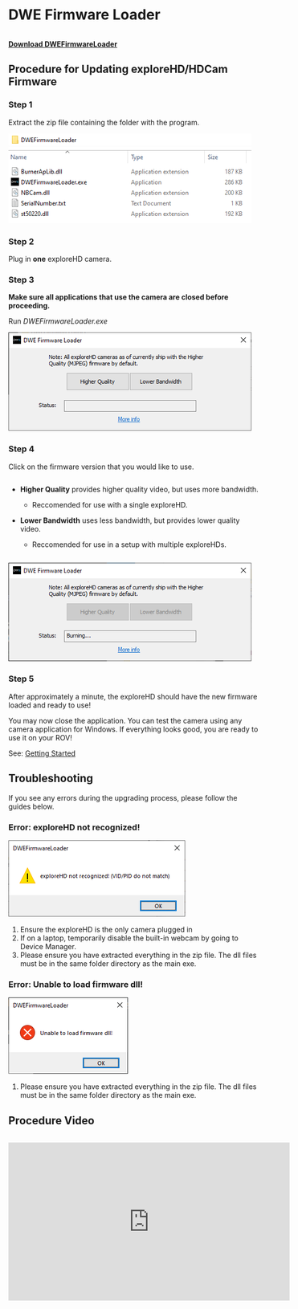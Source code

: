 # DWE Firmware Loader

```{important} This application is a fully customized firmware loading application. Although it provides similar functionality, it is not the same as our previous release which can be found [here](https://docs.exploredeepwater.com/legacy/firmware_legacy.html), known as DWE Firmware Updater.
```

[**Download DWEFirmwareLoader**](https://cdn.shopify.com/s/files/1/0575/8785/9626/files/DWEFirmwareLoader.zip?v=1641797241)

## Procedure for Updating exploreHD/HDCam Firmware

### Step 1

Extract the zip file containing the folder with the program.

![Extract the Zip File](../img/firmware_loader/Firmware_Loader_Step_1-1.png)
![Folder Contents](../img/firmware_loader/Firmware_Loader_Step_1-2.png)

### Step 2

Plug in **one** exploreHD camera.

### Step 3

**Make sure all applications that use the camera are closed before proceeding.**

Run *DWEFirmwareLoader.exe*

![DWE Firmware Loader](../img/firmware_loader/Firmware_Loader_Step_3.png)

### Step 4

Click on the firmware version that you would like to use.

```{important} For most use cases, we recommend the *Higher Quality* firmware, which is what we ship out with all exploreHD and HDCam modules. If you plan on using more than one camera module at once, or just want a lower latency and lower bandwidth video stream, the *Lower Bandwidth* firmware is recommended. If you have any questions, feel free to ask on [our forums](https://discuss.exploredeepwater.com/).
```

* **Higher Quality** provides higher quality video, but uses more bandwidth.
    * Reccomended for use with a single exploreHD.

* **Lower Bandwidth** uses less bandwidth, but provides lower quality video.
    * Reccomended for use in a setup with multiple exploreHDs.

```{warning} Do not close the application, unplug the camera, or open any applications that may use the camera until the update is complete.
```

![Update Firmware](../img/firmware_loader/Firmware_Loader_Step_4.png)

### Step 5

After approximately a minute, the exploreHD should have the new firmware loaded and ready to use!

You may now close the application. You can test the camera using any camera application for Windows. If everything looks good, you are ready to use it on your ROV!

See: [Getting Started](../products/explorehd)

## Troubleshooting

If you see any errors during the upgrading process, please follow the guides below.

### Error: exploreHD not recognized!

![Error Message](../img/firmware_loader/Firmware_Loader_Error_Not_Recognized.png)

1. Ensure the exploreHD is the only camera plugged in
2. If on a laptop, temporarily disable the built-in webcam by going to Device Manager.
3. Please ensure you have extracted everything in the zip file. The dll files must be in the same folder directory as the main exe.

### Error: Unable to load firmware dll!

![Error Message](../img/firmware_loader/Firmware_Loader_Error_No_dll.png)

1. Please ensure you have extracted everything in the zip file. The dll files must be in the same folder directory as the main exe.


## Procedure Video

```{warning} This video uses an outdated version of the loader and may not be accurate. Documentation for this version can be found [here](https://docs.exploredeepwater.com/legacy/firmware_legacy.html).
```

<iframe width="560" height="315" src="https://www.youtube.com/embed/G4h9EAG88HU" title="YouTube video player" frameborder="0" allow="accelerometer; autoplay; clipboard-write; encrypted-media; gyroscope; picture-in-picture" allowfullscreen></iframe>
